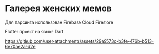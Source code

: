 # Галерея женских мемов 

Для парсинга использован Firebase Cloud Firestore

Flutter проект на языке Dart

https://github.com/user-attachments/assets/29a9573c-b3fe-476b-b513-6e70ae2aed2e
